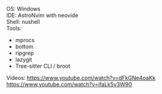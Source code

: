 OS: Windows <br>
IDE: AstroNvim with neovide <br>
Shell: nushell <br>
Tools:
- mprocs
- bottom
- ripgrep
- lazygit
- Tree-sitter CLI / broot

Videos:
https://www.youtube.com/watch?v=dFkGNe4oaKk
https://www.youtube.com/watch?v=ifaLk5v3W90
